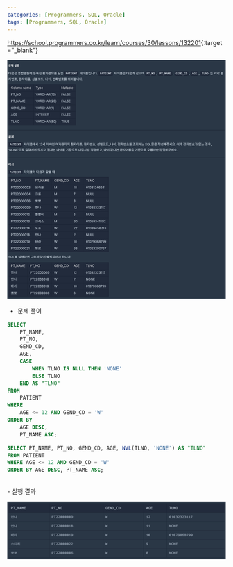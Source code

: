 ```yaml
---
categories: [Programmers, SQL, Oracle]
tags: [Programmers, SQL, Oracle] 
---
```


<https://school.programmers.co.kr/learn/courses/30/lessons/132201>{:target="_blank"}

![문제](/assets/img/programmers/sql/oracle/12%EC%84%B8_%EC%9D%B4%ED%95%98%EC%9D%B8_%EC%97%AC%EC%9E%90_%ED%99%98%EC%9E%90_%EB%AA%A9%EB%A1%9D_%EC%B6%9C%EB%A0%A5%ED%95%98%EA%B8%B0(1).png)

- 문제 풀이

```sql
SELECT 
    PT_NAME, 
    PT_NO, 
    GEND_CD, 
    AGE, 
    CASE 
        WHEN TLNO IS NULL THEN 'NONE'
        ELSE TLNO 
    END AS "TLNO"
FROM 
    PATIENT 
WHERE 
    AGE <= 12 AND GEND_CD = 'W'
ORDER BY 
    AGE DESC, 
    PT_NAME ASC;
```
```sql
SELECT PT_NAME, PT_NO, GEND_CD, AGE, NVL(TLNO, 'NONE') AS "TLNO"
FROM PATIENT
WHERE AGE <= 12 AND GEND_CD = 'W'
ORDER BY AGE DESC, PT_NAME ASC;
```

<br>
- 실행 결과

![실행 결과](/assets/img/programmers/sql/oracle/12%EC%84%B8_%EC%9D%B4%ED%95%98%EC%9D%B8_%EC%97%AC%EC%9E%90_%ED%99%98%EC%9E%90_%EB%AA%A9%EB%A1%9D_%EC%B6%9C%EB%A0%A5%ED%95%98%EA%B8%B0(2).png)